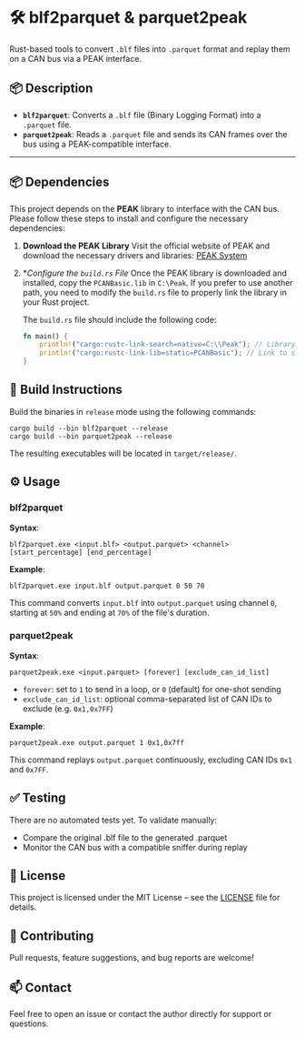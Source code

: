 # 🛠️ blf2parquet & parquet2peak

Rust-based tools to convert `.blf` files into `.parquet` format and replay them on a CAN bus via a PEAK interface.

## 📦 Description

- **`blf2parquet`**: Converts a `.blf` file (Binary Logging Format) into a `.parquet` file.
- **`parquet2peak`**: Reads a `.parquet` file and sends its CAN frames over the bus using a PEAK-compatible interface.

---

## 📦 Dependencies

This project depends on the **PEAK** library to interface with the CAN bus. Please follow these steps to install and configure the necessary dependencies:

1. **Download the PEAK Library**
   Visit the official website of PEAK and download the necessary drivers and libraries:
   [PEAK System](https://www.peak-system.com/)

2. **Configure the `build.rs` File*
   Once the PEAK library is downloaded and installed, copy the `PCANBasic.lib` in `C:\Peak`.
   If you prefer to use another path, you need to modify the `build.rs` file to properly link the library in your Rust project.

   The `build.rs` file should include the following code:

   ```rust
   fn main() {
       println!("cargo:rustc-link-search=native=C:\\Peak"); // Library path
       println!("cargo:rustc-link-lib=static=PCANBasic"); // Link to static library
   }

## 🚀 Build Instructions

Build the binaries in `release` mode using the following commands:

```
cargo build --bin blf2parquet --release
cargo build --bin parquet2peak --release
```
The resulting executables will be located in `target/release/`.

## ⚙️ Usage

### blf2parquet

**Syntax**:
```
blf2parquet.exe <input.blf> <output.parquet> <channel> [start_percentage] [end_percentage]
```
**Example**:
```
blf2parquet.exe input.blf output.parquet 0 50 70
```
This command converts `input.blf` into `output.parquet` using channel `0`, starting at `50%` and ending at `70%` of the file's duration.

### parquet2peak
**Syntax**:
```
parquet2peak.exe <input.parquet> [forever] [exclude_can_id_list]
```
- `forever`: set to `1` to send in a loop, or `0` (default) for one-shot sending
- `exclude_can_id_list`: optional comma-separated list of CAN IDs to exclude (e.g. `0x1,0x7FF`)

**Example**:
```
parquet2peak.exe output.parquet 1 0x1,0x7ff
```
This command replays `output.parquet` continuously, excluding CAN IDs `0x1` and `0x7FF`.

## ✅ Testing
There are no automated tests yet. To validate manually:

- Compare the original .blf file to the generated .parquet
- Monitor the CAN bus with a compatible sniffer during replay

## 📄 License
This project is licensed under the MIT License – see the [LICENSE](./LICENSE) file for details.

## 🤝 Contributing
Pull requests, feature suggestions, and bug reports are welcome!

## 📫 Contact
Feel free to open an issue or contact the author directly for support or questions.

